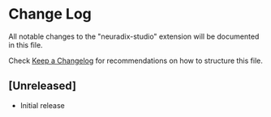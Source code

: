 # Change Log

All notable changes to the "neuradix-studio" extension will be documented in this file.

Check [Keep a Changelog](http://keepachangelog.com/) for recommendations on how to structure this file.

## [Unreleased]

- Initial release